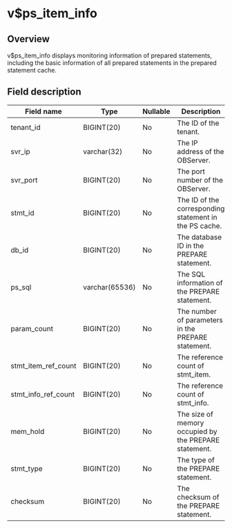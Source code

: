 v$ps_item_info 
===================================



Overview 
-----------------

v$ps_item_info displays monitoring information of prepared statements, including the basic information of all prepared statements in the prepared statement cache. 

Field description 
--------------------------



|   **Field name**    |    **Type**    | **Nullable** |                    **Description**                     |
|---------------------|----------------|--------------|--------------------------------------------------------|
| tenant_id           | BIGINT(20)     | No           | The ID of the tenant.                                  |
| svr_ip              | varchar(32)    | No           | The IP address of the OBServer.                        |
| svr_port            | BIGINT(20)     | No           | The port number of the OBServer.                       |
| stmt_id             | BIGINT(20)     | No           | The ID of the corresponding statement in the PS cache. |
| db_id               | BIGINT(20)     | No           | The database ID in the PREPARE statement.              |
| ps_sql              | varchar(65536) | No           | The SQL information of the PREPARE statement.          |
| param_count         | BIGINT(20)     | No           | The number of parameters in the PREPARE statement.     |
| stmt_item_ref_count | BIGINT(20)     | No           | The reference count of stmt_item.                      |
| stmt_info_ref_count | BIGINT(20)     | No           | The reference count of stmt_info.                      |
| mem_hold            | BIGINT(20)     | No           | The size of memory occupied by the PREPARE statement.  |
| stmt_type           | BIGINT(20)     | No           | The type of the PREPARE statement.                     |
| checksum            | BIGINT(20)     | No           | The checksum of the PREPARE statement.                 |



